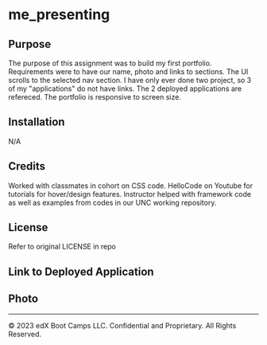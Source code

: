 # me_presenting
## Purpose
The purpose of this assignment was to build my first portfolio. Requirements were to have our name, photo and links to sections. The UI scrolls to the selected nav section. I have only ever done two project, so 3 of my "applications" do not have links. The 2 deployed applications are refereced. The portfolio is responsive to screen size.
## Installation
N/A
## Credits
Worked with classmates in cohort on CSS code. 
HelloCode on Youtube for tutorials for hover/design features. 
Instructor helped with framework code as well as examples from codes in our UNC working repository. 
## License
Refer to original LICENSE in repo
## Link to Deployed Application

## Photo



---
© 2023 edX Boot Camps LLC. Confidential and Proprietary. All Rights Reserved.
